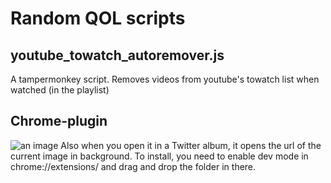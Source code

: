 # Random QOL scripts


## youtube_towatch_autoremover.js
A tampermonkey script. Removes videos from youtube's towatch list when watched (in the playlist)

## Chrome-plugin
![an image](https://kosshi.fi/u/BGtn.png)
Also when you open it in a Twitter album, it opens the url of the current image in background. 
To install, you need to enable dev mode in chrome://extensions/ and drag and drop the folder in there.
